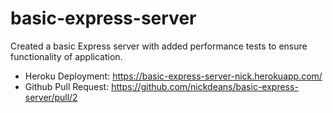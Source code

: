 # basic-express-server
Created a basic Express server with added performance tests to ensure functionality of application.


- Heroku Deployment: https://basic-express-server-nick.herokuapp.com/
- Github Pull Request: https://github.com/nickdeans/basic-express-server/pull/2